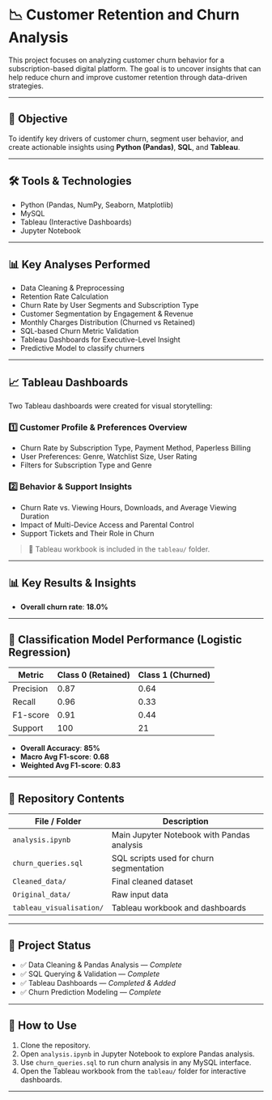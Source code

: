 # 📉 Customer Retention and Churn Analysis

This project focuses on analyzing customer churn behavior for a subscription-based digital platform. The goal is to uncover insights that can help reduce churn and improve customer retention through data-driven strategies.

---

## 📌 Objective

To identify key drivers of customer churn, segment user behavior, and create actionable insights using **Python (Pandas)**, **SQL**, and **Tableau**.

---

## 🛠️ Tools & Technologies

- Python (Pandas, NumPy, Seaborn, Matplotlib)
- MySQL
- Tableau (Interactive Dashboards)
- Jupyter Notebook

---

## 📊 Key Analyses Performed

- Data Cleaning & Preprocessing
- Retention Rate Calculation
- Churn Rate by User Segments and Subscription Type
- Customer Segmentation by Engagement & Revenue
- Monthly Charges Distribution (Churned vs Retained)
- SQL-based Churn Metric Validation
- Tableau Dashboards for Executive-Level Insight
- Predictive Model to classify churners

---

## 📈 Tableau Dashboards

Two Tableau dashboards were created for visual storytelling:

### 1️⃣ Customer Profile & Preferences Overview
- Churn Rate by Subscription Type, Payment Method, Paperless Billing
- User Preferences: Genre, Watchlist Size, User Rating
- Filters for Subscription Type and Genre

### 2️⃣ Behavior & Support Insights
- Churn Rate vs. Viewing Hours, Downloads, and Average Viewing Duration
- Impact of Multi-Device Access and Parental Control
- Support Tickets and Their Role in Churn

> 📍 Tableau workbook is included in the `tableau/` folder.

---

## 📊 Key Results & Insights

- **Overall churn rate**: **18.0%**


---

## 🤖 Classification Model Performance (Logistic Regression)

| Metric         | Class 0 (Retained) | Class 1 (Churned) |
|----------------|--------------------|--------------------|
| Precision      | 0.87               | 0.64               |
| Recall         | 0.96               | 0.33               |
| F1-score       | 0.91               | 0.44               |
| Support        | 100                | 21                 |

- **Overall Accuracy**: **85%**
- **Macro Avg F1-score**: **0.68**
- **Weighted Avg F1-score**: **0.83**

---

## 📁 Repository Contents

| File / Folder         | Description                                 |
|-----------------------|---------------------------------------------|
| `analysis.ipynb`      | Main Jupyter Notebook with Pandas analysis  |
| `churn_queries.sql`   | SQL scripts used for churn segmentation     |
| `Cleaned_data/`       | Final cleaned dataset                       |
| `Original_data/`      | Raw input data                              |
| `tableau_visualisation/`| Tableau workbook and dashboards             |

---

## 📅 Project Status

- ✅ Data Cleaning & Pandas Analysis — *Complete*  
- ✅ SQL Querying & Validation — *Complete*  
- ✅ Tableau Dashboards — *Completed & Added*  
- ✅ Churn Prediction Modeling — *Complete*

---

## 🔗 How to Use

1. Clone the repository.
2. Open `analysis.ipynb` in Jupyter Notebook to explore Pandas analysis.
3. Use `churn_queries.sql` to run churn analysis in any MySQL interface.
4. Open the Tableau workbook from the `tableau/` folder for interactive dashboards.

---


